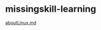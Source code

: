 # missingskill-learning
[aboutLinux.md](https://github.com/arindam-bala/missingskill-learning/blob/main/aboutLinux.md)
